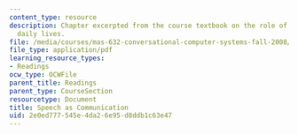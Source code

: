 ```yaml
---
content_type: resource
description: Chapter excerpted from the course textbook on the role of speech in our
  daily lives.
file: /media/courses/mas-632-conversational-computer-systems-fall-2008/2e0ed777545e4da26e95d8ddb1c63e47_schmandt_ch1.pdf
file_type: application/pdf
learning_resource_types:
- Readings
ocw_type: OCWFile
parent_title: Readings
parent_type: CourseSection
resourcetype: Document
title: Speech as Communication
uid: 2e0ed777-545e-4da2-6e95-d8ddb1c63e47
---
```

